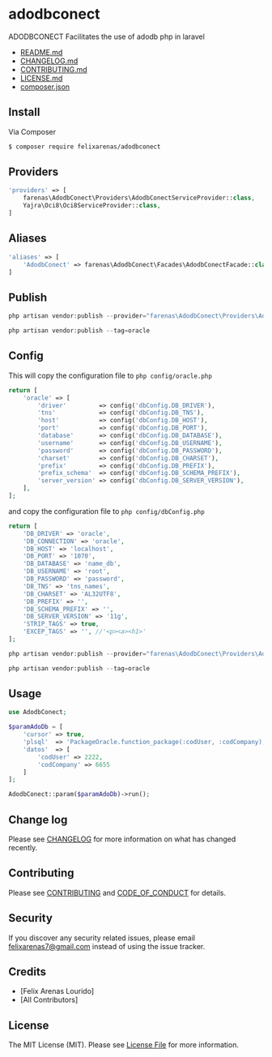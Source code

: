 # adodbconect
ADODBCONECT Facilitates the use of adodb php in laravel

- [README.md](README.md)
- [CHANGELOG.md](CHANGELOG.md)
- [CONTRIBUTING.md](CONTRIBUTING.md)
- [LICENSE.md](LICENSE.md)
- [composer.json](composer.json) 

## Install

Via Composer

``` bash
$ composer require felixarenas/adodbconect
```

## Providers

``` php
'providers' => [
    farenas\AdodbConect\Providers\AdodbConectServiceProvider::class,
    Yajra\Oci8\Oci8ServiceProvider::class,
]
```

## Aliases

``` php
'aliases' => [
    'AdodbConect' => farenas\AdodbConect\Facades\AdodbConectFacade::class,
]
```

## Publish

``` php
php artisan vendor:publish --provider="farenas\AdodbConect\Providers\AdodbConectServiceProvider"

php artisan vendor:publish --tag=oracle
```

## Config

This will copy the configuration file to ``` php config/oracle.php ```

``` php
return [
    'oracle' => [
        'driver'         => config('dbConfig.DB_DRIVER'),
        'tns'            => config('dbConfig.DB_TNS'),
        'host'           => config('dbConfig.DB_HOST'),
        'port'           => config('dbConfig.DB_PORT'),
        'database'       => config('dbConfig.DB_DATABASE'),
        'username'       => config('dbConfig.DB_USERNAME'),
        'password'       => config('dbConfig.DB_PASSWORD'),
        'charset'        => config('dbConfig.DB_CHARSET'),
        'prefix'         => config('dbConfig.DB_PREFIX'),
        'prefix_schema'  => config('dbConfig.DB_SCHEMA_PREFIX'),
        'server_version' => config('dbConfig.DB_SERVER_VERSION'),
    ],
];
```

and copy the configuration file to ``` php config/dbConfig.php ```

``` php
return [
    'DB_DRIVER' => 'oracle',
    'DB_CONNECTION' => 'oracle',
    'DB_HOST' => 'localhost',
    'DB_PORT' => '1070',
    'DB_DATABASE' => 'name_db',
    'DB_USERNAME' => 'root',
    'DB_PASSWORD' => 'password',
    'DB_TNS' => 'tns_names',
    'DB_CHARSET' => 'AL32UTF8',
    'DB_PREFIX' => '',
    'DB_SCHEMA_PREFIX' => '',
    'DB_SERVER_VERSION' => '11g',
    'STRIP_TAGS' => true,
    'EXCEP_TAGS' => '', //'<p><a><h1>'
];
```

``` php
php artisan vendor:publish --provider="farenas\AdodbConect\Providers\AdodbConectServiceProvider"

php artisan vendor:publish --tag=oracle
```

## Usage

``` php
use AdodbConect;

$paramAdoDb = [
    'cursor' => true,
    'plsql'  => 'PackageOracle.function_package(:codUser, :codCompany);',
    'datos'  => [
        'codUser' => 2222,
        'codCompany' => 6655
    ]
];

AdodbConect::param($paramAdoDb)->run();
```

## Change log

Please see [CHANGELOG](CHANGELOG.md) for more information on what has changed recently.

## Contributing

Please see [CONTRIBUTING](CONTRIBUTING.md) and [CODE_OF_CONDUCT](CODE_OF_CONDUCT.md) for details.

## Security

If you discover any security related issues, please email felixarenas7@gmail.com instead of using the issue tracker.

## Credits

- [Felix Arenas Lourido]
- [All Contributors]

## License

The MIT License (MIT). Please see [License File](LICENSE.md) for more information.
